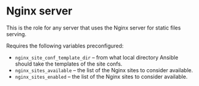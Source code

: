 # Nginx server

This is the role for any server that uses the Nginx server for static files serving.

Requires the following variables preconfigured:

- `nginx_site_conf_template_dir` – from what local directory Ansible should take
  the templates of the site confs. 
- `nginx_sites_available` – the list of the Nginx sites to consider available.
- `nginx_sites_enabled` – the list of the Nginx sites to consider available.
